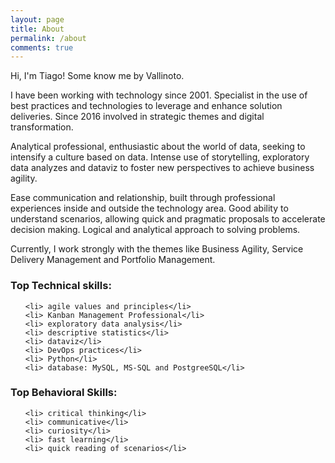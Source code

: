 ```yaml
---
layout: page
title: About
permalink: /about
comments: true
---
```


<p>Hi, I'm Tiago! Some know me by Vallinoto.</p>

<p>I have been working with technology since 2001. Specialist in the use of best practices and technologies to leverage and enhance solution deliveries. Since 2016 involved in strategic themes and digital transformation.</p>

<p>Analytical professional, enthusiastic about the world of data, seeking to intensify a culture based on data. Intense use of storytelling, exploratory data analyzes and dataviz to foster new perspectives to achieve business agility.</p>

<p>Ease communication and relationship, built through professional experiences inside and outside the technology area. Good ability to understand scenarios, allowing quick and pragmatic proposals to accelerate decision making. Logical and analytical approach to solving problems.</p>

<p>Currently, I work strongly with the themes like Business Agility, Service Delivery Management and Portfolio Management.</p>

<h3>Top Technical skills:</h3>
<ul class="skill-list">

	<li> agile values ​​and principles</li>
	<li> Kanban Management Professional</li>
	<li> exploratory data analysis</li>
	<li> descriptive statistics</li>
	<li> dataviz</li>
	<li> DevOps practices</li>
	<li> Python</li>
	<li> database: MySQL, MS-SQL and PostgreeSQL</li>
</ul>
<h3>Top Behavioral Skills:</h3>
<ul class="skill-list">

	<li> critical thinking</li>
	<li> communicative</li>
	<li> curiosity</li>
	<li> fast learning</li>
	<li> quick reading of scenarios</li> 
</ul>